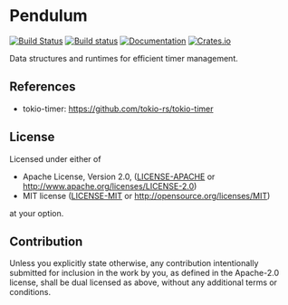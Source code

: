 # Pendulum
[![Build Status](https://travis-ci.org/GGist/pendulum-rs.svg?branch=master)](https://travis-ci.org/GGist/pendulum-rs) [![Build status](https://ci.appveyor.com/api/projects/status/y9udu8r9r4lae291/branch/master?svg=true)](https://ci.appveyor.com/project/GGist/pendulum-rs/branch/master) [![Documentation](https://docs.rs/pendulum/badge.svg)](https://docs.rs/pendulum) [![Crates.io](https://img.shields.io/crates/v/pendulum.svg)](https://crates.io/crates/pendulum)

Data structures and runtimes for efficient timer management.

## References

* tokio-timer: https://github.com/tokio-rs/tokio-timer

## License

Licensed under either of

 * Apache License, Version 2.0, ([LICENSE-APACHE](LICENSE-APACHE) or http://www.apache.org/licenses/LICENSE-2.0)
 * MIT license ([LICENSE-MIT](LICENSE-MIT) or http://opensource.org/licenses/MIT)

at your option.

## Contribution

Unless you explicitly state otherwise, any contribution intentionally submitted
for inclusion in the work by you, as defined in the Apache-2.0 license, shall be dual licensed as above, without any
additional terms or conditions.
